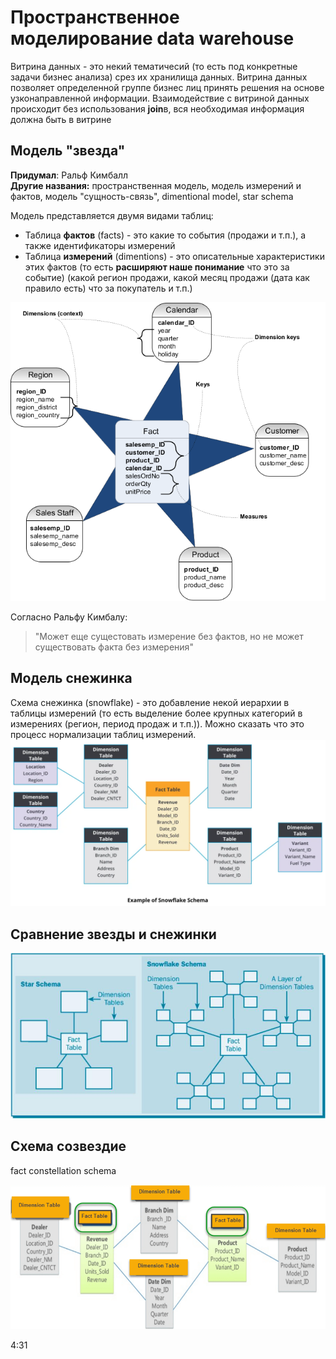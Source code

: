 # Пространственное моделирование data warehouse
Витрина данных - это некий тематичесий (то есть под конкретные задачи бизнес анализа) срез их хранилища данных. Витрина данных позволяет определенной группе бизнес лиц принять решения на основе узконаправленной информации.
Взаимодействие с витриной данных происходит без использования **join**в, вся необходимая информация должна быть в витрине
## Модель "**звезда**"
**Придумал**: Ральф Кимбалл  
**Другие названия:** пространственная модель, модель измерений и фактов, модель "сущность-связь", dimentional model, star schema

Модель представляется двумя видами таблиц:
- Таблица **фактов** (facts) - это какие то события (продажи и т.п.), а также идентификаторы измерений 
- Таблица **измерений** (dimentions) - это описательные характеристики этих фактов (то есть **расширяют наше понимание** что это за событие) (какой регион продажи, какой месяц продажи (дата как правило есть) что за покупатель и т.п.)

![alt text](../picture/star_model.png)

Согласно Ральфу Кимбалу:
> "Может еще сущестовать измерение без фактов, но не может существовать факта без измерения"

## Модель **снежинка**
Схема снежинка (snowflake) - это добавление некой иерархии в таблицы измерений (то есть выделение более крупных категорий в измерениях (регион, период продаж и т.п.)). Можно сказать что это процесс нормализации таблиц измерений.
![alt text](../picture/snowflake_model.png)

## Сравнение звезды и снежинки
![alt text](../picture/star_vs_snowflake.png)

## Схема созвездие
fact constellation schema

![alt text](image.png)

4:31


